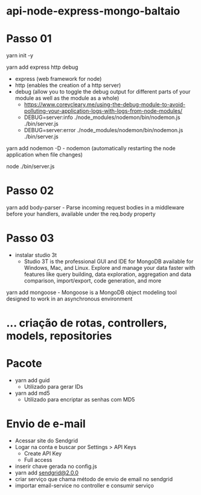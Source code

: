 # api-node-express-mongo-baltaio

# Passo 01

yarn init -y

yarn add express http debug

- express (web framework for node)
- http (enables the creation of a http server)
- debug (allow you to toggle the debug output for different parts of your module as well as the module as a whole)
    - https://www.coreycleary.me/using-the-debug-module-to-avoid-polluting-your-application-logs-with-logs-from-node-modules/
    - DEBUG=server:info ./node_modules/nodemon/bin/nodemon.js ./bin/server.js
    - DEBUG=server:error ./node_modules/nodemon/bin/nodemon.js ./bin/server.js

yarn add nodemon -D
    - nodemon (automatically restarting the node application when file changes)

node ./bin/server.js

# Passo 02

yarn add body-parser
    - Parse incoming request bodies in a middleware before your handlers, available under the req.body property

# Passo 03

- instalar studio 3t
    - Studio 3T is the professional GUI and IDE for MongoDB available for Windows, Mac, and Linux. Explore and manage your data faster with features like query building, data exploration, aggregation and data comparison, import/export, code generation, and more

yarn add mongoose
    - Mongoose is a MongoDB object modeling tool designed to work in an asynchronous environment

# ... criação de rotas, controllers, models, repositories

# Pacote

- yarn add guid
    - Utilizado para gerar IDs
- yarn add md5
    - Utilizado para encriptar as senhas com MD5

# Envio de e-mail

- Acessar site do Sendgrid
- Logar na conta e buscar por Settings > API Keys
    - Create API Key
    - Full access
- inserir chave gerada no config.js
- yarn add sendgrid@2.0.0
- criar serviço que chama método de envio de email no sendgrid
- importar email-service no controller e consumir serviço